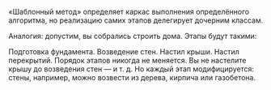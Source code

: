 «Шаблонный метод» определяет каркас выполнения определённого алгоритма, но реализацию самих этапов делегирует дочерним классам.

Аналогия: допустим, вы собрались строить дома. Этапы будут такими:

Подготовка фундамента.
Возведение стен.
Настил крыши.
Настил перекрытий.
Порядок этапов никогда не меняется. Вы не настелите крышу до возведения стен — и т. д. Но каждый этап модифицируется: стены, например, можно возвести из дерева, кирпича или газобетона.
